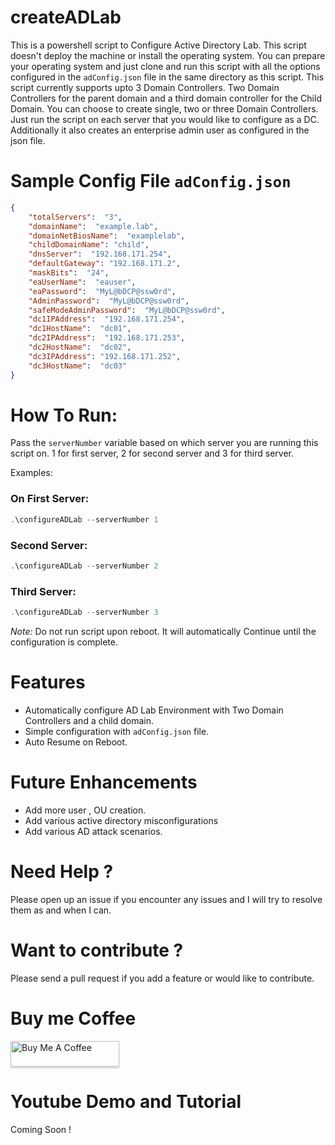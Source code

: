 # createADLab

This is a powershell script to Configure Active Directory Lab. This script doesn't deploy the machine or install the operating system. You can prepare your operating system and just clone and run this script with all the options configured in the `adConfig.json` file in the same directory as this script. This script currently supports upto 3 Domain Controllers. Two Domain Controllers for the parent domain and a third domain controller for the Child Domain. You can choose to create single, two or three Domain Controllers. Just run the script on each server that you would like to configure as a DC. Additionally it also creates an enterprise admin user as configured in the json file. 

# Sample Config File `adConfig.json`
```json
{
    "totalServers":  "3",
    "domainName":  "example.lab",
    "domainNetBiosName":  "examplelab",
    "childDomainName": "child",
    "dnsServer":  "192.168.171.254",
    "defaultGateway": "192.168.171.2",
    "maskBits":  "24",
    "eaUserName":  "eauser",
    "eaPassword":  "MyL@bDCP@ssw0rd",
    "AdminPassword":  "MyL@bDCP@ssw0rd",
    "safeModeAdminPassword":  "MyL@bDCP@ssw0rd",
    "dc1IPAddress":  "192.168.171.254",
    "dc1HostName":  "dc01",
    "dc2IPAddress":  "192.168.171.253",
    "dc2HostName":  "dc02",
    "dc3IPAddress": "192.168.171.252",
    "dc3HostName":  "dc03"
}
```

# How To Run:
Pass the `serverNumber` variable based on which server you are running this script on. 1 for first server, 2 for second server and 3 for third server. 

Examples: 

### On First Server:
```powershell
.\configureADLab --serverNumber 1
```

### Second Server:
```powershell
.\configureADLab --serverNumber 2
```
### Third Server:
```powershell
.\configureADLab --serverNumber 3
```

*Note:* Do not run script upon reboot. It will automatically Continue until the configuration is complete. 

# Features
- Automatically configure AD Lab Environment with Two Domain Controllers and a child domain. 
- Simple configuration with `adConfig.json` file. 
- Auto Resume on Reboot.

# Future Enhancements 
- Add more user , OU creation. 
- Add various active directory misconfigurations 
- Add various AD attack scenarios. 

# Need Help ? 
Please open up an issue if you encounter any issues and I will try to resolve them as and when I can. 

# Want to contribute ? 
Please send a pull request if you add a feature or would like to contribute. 

# Buy me Coffee

<a href="https://www.buymeacoffee.com/akn" target="_blank"><img src="https://www.buymeacoffee.com/assets/img/custom_images/orange_img.png" alt="Buy Me A Coffee" style="height: 41px !important;width: 174px !important;box-shadow: 0px 3px 2px 0px rgba(190, 190, 190, 0.5) !important;-webkit-box-shadow: 0px 3px 2px 0px rgba(190, 190, 190, 0.5) !important;" ></a>

# Youtube Demo and Tutorial
Coming Soon !

